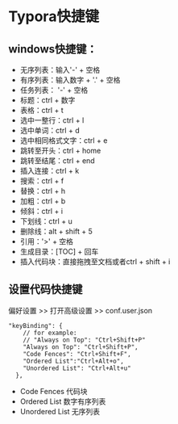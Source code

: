 

# Typora快捷键

## windows快捷键：

- 无序列表：输入'-' + 空格
- 有序列表：输入数字 + '.' + 空格
- 任务列表： '-' + 空格
- 标题：ctrl + 数字
- 表格：ctrl + t
- 选中一整行：ctrl + l
- 选中单词：ctrl + d
- 选中相同格式文字：ctrl + e
- 跳转至开头：ctrl + home
- 跳转至结尾：ctrl + end
- 插入连接：ctrl + k
- 搜索：ctrl + f
- 替换：ctrl + h
- 加粗：ctrl + b
- 倾斜：ctrl + i
- 下划线：ctrl + u
- 删除线：alt + shift + 5
- 引用：'>' + 空格
- 生成目录：[TOC] + 回车
- 插入代码块：直接拖拽至文档或者ctrl + shift + i

## 设置代码快捷键

偏好设置 >> 打开高级设置 >> conf.user.json

```
"keyBinding": {
    // for example: 
    // "Always on Top": "Ctrl+Shift+P"
    "Always on Top": "Ctrl+Shift+P",  
    "Code Fences": "Ctrl+Shift+F",  
    "Ordered List":"Ctrl+Alt+o",  
    "Unordered List": "Ctrl+Alt+u"  
  },
```

- Code Fences 代码块
- Ordered List 数字有序列表
- Unordered List 无序列表

